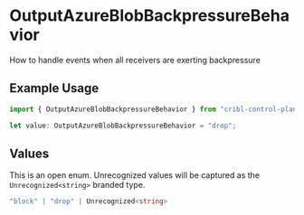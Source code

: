 # OutputAzureBlobBackpressureBehavior

How to handle events when all receivers are exerting backpressure

## Example Usage

```typescript
import { OutputAzureBlobBackpressureBehavior } from "cribl-control-plane/models/operations";

let value: OutputAzureBlobBackpressureBehavior = "drop";
```

## Values

This is an open enum. Unrecognized values will be captured as the `Unrecognized<string>` branded type.

```typescript
"block" | "drop" | Unrecognized<string>
```